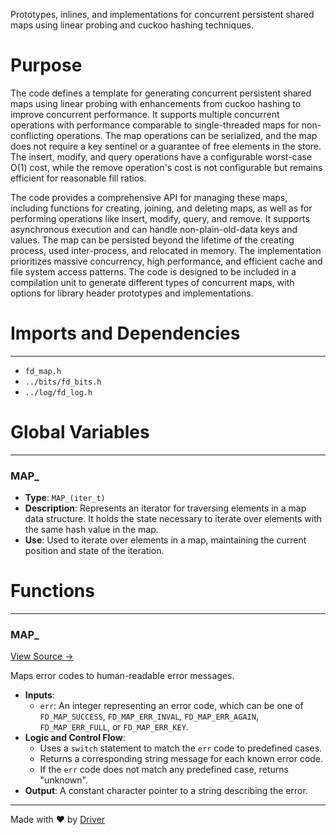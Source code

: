 <!--------------------------------------------------------------------------------->
<!-- IMPORTANT: This file is auto-generated by Driver (https://driver.ai). -------->
<!-- Manual edits may be overwritten on future commits. --------------------------->
<!--------------------------------------------------------------------------------->

Prototypes, inlines, and implementations for concurrent persistent shared maps using linear probing and cuckoo hashing techniques.

# Purpose
The code defines a template for generating concurrent persistent shared maps using linear probing with enhancements from cuckoo hashing to improve concurrent performance. It supports multiple concurrent operations with performance comparable to single-threaded maps for non-conflicting operations. The map operations can be serialized, and the map does not require a key sentinel or a guarantee of free elements in the store. The insert, modify, and query operations have a configurable worst-case O(1) cost, while the remove operation's cost is not configurable but remains efficient for reasonable fill ratios.

The code provides a comprehensive API for managing these maps, including functions for creating, joining, and deleting maps, as well as for performing operations like insert, modify, query, and remove. It supports asynchronous execution and can handle non-plain-old-data keys and values. The map can be persisted beyond the lifetime of the creating process, used inter-process, and relocated in memory. The implementation prioritizes massive concurrency, high performance, and efficient cache and file system access patterns. The code is designed to be included in a compilation unit to generate different types of concurrent maps, with options for library header prototypes and implementations.
# Imports and Dependencies

---
- `fd_map.h`
- `../bits/fd_bits.h`
- `../log/fd_log.h`


# Global Variables

---
### MAP\_
- **Type**: `MAP_(iter_t)`
- **Description**: Represents an iterator for traversing elements in a map data structure. It holds the state necessary to iterate over elements with the same hash value in the map.
- **Use**: Used to iterate over elements in a map, maintaining the current position and state of the iteration.


# Functions

---
### MAP\_<!-- {{#callable:MAP_}} -->
[View Source →](<../../../../../src/util/tmpl/fd_map_slot_para.c#L2404>)

Maps error codes to human-readable error messages.
- **Inputs**:
    - `err`: An integer representing an error code, which can be one of `FD_MAP_SUCCESS`, `FD_MAP_ERR_INVAL`, `FD_MAP_ERR_AGAIN`, `FD_MAP_ERR_FULL`, or `FD_MAP_ERR_KEY`.
- **Logic and Control Flow**:
    - Uses a `switch` statement to match the `err` code to predefined cases.
    - Returns a corresponding string message for each known error code.
    - If the `err` code does not match any predefined case, returns "unknown".
- **Output**: A constant character pointer to a string describing the error.



---
Made with ❤️ by [Driver](https://www.driver.ai/)